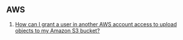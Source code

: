 ## AWS

1. [How can I grant a user in another AWS account access to upload objects to my Amazon S3 bucket?](https://www.youtube.com/watch?v=OhupTkhPoZM)

[comment]: https://www.youtube.com/playlist?list=PLhr1KZpdzukfdjsOHZ-BazZt1iK1J8UUw
